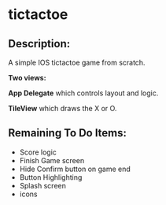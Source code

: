 tictactoe
=========

Description:
------------
A simple IOS tictactoe game from scratch. 

**Two views:**

**App Delegate** which controls layout and logic.

**TileView** which draws the X or O.

Remaining To Do Items:
----------------------
+ Score logic
+ Finish Game screen
+ Hide Confirm button on game end
+ Button Highlighting
+ Splash screen
+ icons